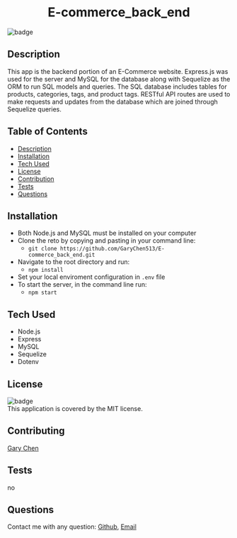 

<h1 align="center">E-commerce_back_end</h1>

![badge](https://img.shields.io/badge/license-MIT-brightgreen)<br />

## Description 
This app is the backend portion of an E-Commerce website. Express.js was used for the server and MySQL for the database along with Sequelize as the ORM to run SQL models and queries. The SQL database includes tables for products, categories, tags, and product tags. RESTful API routes are used to make requests and updates from the database which are joined through Sequelize queries. <br />


## Table of Contents

- [Description](#description)
- [Installation](#installation)
- [Tech Used](#tech-used)
- [License](#license)
- [Contribution](#contributing)
- [Tests](#tests)
- [Questions](#questions)

## Installation
* Both Node.js and MySQL must be installed on your computer
* Clone the reto by copying and pasting in your command line:
  * `git clone https://github.com/GaryChen513/E-commerce_back_end.git`
* Navigate to the root directory and run:
  * `npm install`
* Set your local enviroment configuration in `.env` file
* To start the server, in the command line run:
  * `npm start`



## Tech Used
* Node.js
* Express
* MySQL
* Sequelize
* Dotenv

## License
![badge](https://img.shields.io/badge/license-MIT-brightgreen)<br />
This application is covered by the MIT license.

## Contributing
[Gary Chen](https://github.com/GaryChen513)

## Tests
no

## Questions
Contact me with any question: [Github](https://github.com/GaryChen513), 
[Email](mailto:garychen19970513@gmail.com)
